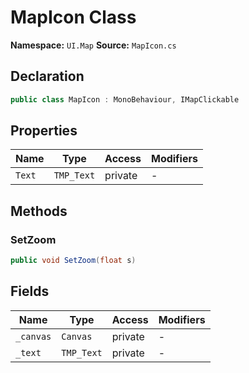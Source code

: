# MapIcon Class

**Namespace:** `UI.Map`
**Source:** `MapIcon.cs`

## Declaration

```csharp
public class MapIcon : MonoBehaviour, IMapClickable
```

## Properties

| Name | Type | Access | Modifiers |
|------|------|--------|-----------|
| `Text` | `TMP_Text` | private | - |

## Methods

### SetZoom

```csharp
public void SetZoom(float s)
```

## Fields

| Name | Type | Access | Modifiers |
|------|------|--------|-----------|
| `_canvas` | `Canvas` | private | - |
| `_text` | `TMP_Text` | private | - |


